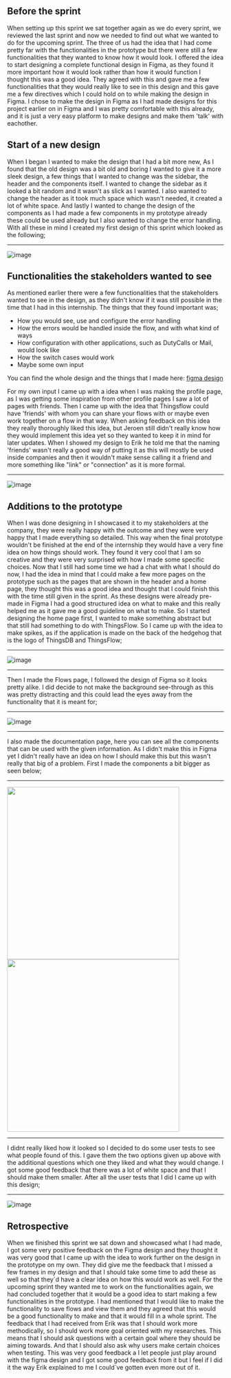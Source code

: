 ## Before the sprint
When setting up this sprint we sat together again as we do every sprint, we reviewed the last sprint and now we needed to find out what we wanted to do for the upcoming sprint. The three of us had the idea that I had come pretty far with the functionalities in the prototype but there were still a few functionalities that they wanted to know how it would look. I offered the idea to start designing a complete functional design in Figma, as they found it more important how it would look rather than how it would function I thought this was a good idea. They agreed with this and gave me a few functionalities that they would really like to see in this design and this gave me a few directives which I could hold on to while making the design in Figma. I chose to make the design in Figma as I had made designs for this project earlier on in Figma and I was pretty comfortable with this already, and it is just a very easy platform to make designs and make them 'talk' with eachother.

## Start of a new design
When I began I wanted to make the design that I had a bit more new, As I found that the old design was a bit old and boring I wanted to give it a more sleek design, a few things that I wanted to change was the sidebar, the header and the components itself.
I wanted to change the sidebar as it looked a bit random and it wasn't as slick as I wanted.
I also wanted to change the header as it took much space which wasn't needed, it created a lot of white space.
And lastly I wanted to change the design of the components as I had made a few components in my prototype already these could be used already but I also wanted to change the error handling.
With all these in mind I created my first design of this sprint which looked as the following; 

-------------------------------------

![image](uploads/562429b44df27df7377fd6cf1b9f1946/image.png)

## Functionalities the stakeholders wanted to see
As mentioned earlier there were a few functionalities that the stakeholders wanted to see in the design, as they didn't know if it was still possible in the time that I had in this internship. The things that they found important was; 
* How you would see, use and configure the error handling
* How the errors would be handled inside the flow, and with what kind of ways
* How configuration with other applications, such as DutyCalls or Mail, would look like
* How the switch cases would work
* Maybe some own input

You can find the whole design and the things that I made here: [figma design](https://www.figma.com/proto/RIRckga4ygXjIpYMYyj278/ThingsFlow?node-id=425%3A3202&scaling=scale-down&page-id=0%3A1&starting-point-node-id=425%3A3202&show-proto-sidebar=1)

For my own input I came up with a idea when I was making the profile page, as I was getting some inspiration from other profile pages I saw a lot of pages with friends. Then I came up with the idea that Thingsflow could have 'friends' with whom you can share your flows with or maybe even work together on a flow in that way. When asking feedback on this idea they really thoroughly liked this idea, but Jeroen still didn't really know how they would implement this idea yet so they wanted to keep it in mind for later updates. When I showed my design to Erik he told me that the naming 'friends' wasn't really a good way of putting it as this will mostly be used inside companies and then it wouldn't make sense calling it a friend and more something like "link" or "connection" as it is more formal. 

-------------------------------------

![image](uploads/e5889e9afcad9763b5b818b2375f6a96/image.png)

## Additions to the prototype
When I was done designing in I showcased it to my stakeholders at the company, they were really happy with the outcome and they were very happy that I made everything so detailed. This way when the final prototype wouldn't be finished at the end of the internship they would have a very fine idea on how things should work. They found it very cool that I am so creative and they were very surprised with how I made some specific choices. Now that I still had some time we had a chat with what I should do now, I had the idea in mind that I could make a few more pages on the prototype such as the pages that are shown in the header and a home page, they thought this was a good idea and thought that I could finish this with the time still given in the sprint. 
As these designs were already pre-made in Figma I had a good structured idea on what to make and this really helped me as it gave me a good guideline on what to make.
So I started designing the home page first, I wanted to make something abstract but that still had something to do with ThingsFlow. So I came up with the idea to make spikes, as if the application is made on the back of the hedgehog that is the logo of ThingsDB and ThingsFlow;

-------------------------------------

![image](uploads/2351c0ec47fb7f6ff8051e06737ae404/image.png) 

-------------------------------------

Then I made the Flows page, I followed the design of Figma so it looks pretty alike. I did decide to not make the background see-through as this was pretty distracting and this could lead the eyes away from the functionality that it is meant for; 

-------------------------------------

![image](uploads/85fadfdbd4f4a2fe9e27e9432d361b39/image.png)

-------------------------------------

I also made the documentation page, here you can see all the components that can be used with the given information. As I didn't make this in Figma yet I didn't really have an idea on how I should make this but this wasn't really that big of a problem. First I made the components a bit bigger as seen below; <br/>

-------------------------------------

<img src="uploads/b7bef2643d7b822f788d7384f9f20393/image.png"  width="400" height="auto">
<img src="uploads/97545eb76124c0a96c7ac8d3e3be907a/image.png"  width="400" height="auto"> <br/>

-------------------------------------

I didnt really liked how it looked so I decided to do some user tests to see what people found of this. I gave them the two options given up above with the additional questions which one they liked and what they would change. I got some good feedback that there was a lot of white space and that I should make them smaller. After all the user tests that I did I came up with this design; 

-------------------------------------

![image](uploads/9dd78cb34566befd90bb654be37047a4/image.png)


## Retrospective
When we finished this sprint we sat down and showcased what I had made, I got some very positive feedback on the Figma design and they thought it was very good that  I came up with the idea to work further on the design in the prototype on my own. They did give me the feedback that I missed a few frames in my design and that I should take some time to add these as well so that they´d have a clear idea on how this would work as well. For the upcoming sprint they wanted me to work on the functionalities again, we had concluded together that it would be a good idea to start making a few functionalities in the prototype. I had mentioned that I would like to make the functionality to save flows and view them and they agreed that this would be a good functionality to make and that it would fill in a whole sprint. 
The feedback that I had received from Erik was that I should work more methodically, so I should work more goal oriented with my researches. This means that I should ask questions with a certain goal where they should be aiming towards. And that I should also ask why users make certain choices when testing. This was very good feedback a I let people just play around with the figma design and I got some good feedback from it but I feel if I did it the way Erik explained to me I could´ve gotten even more out of it.